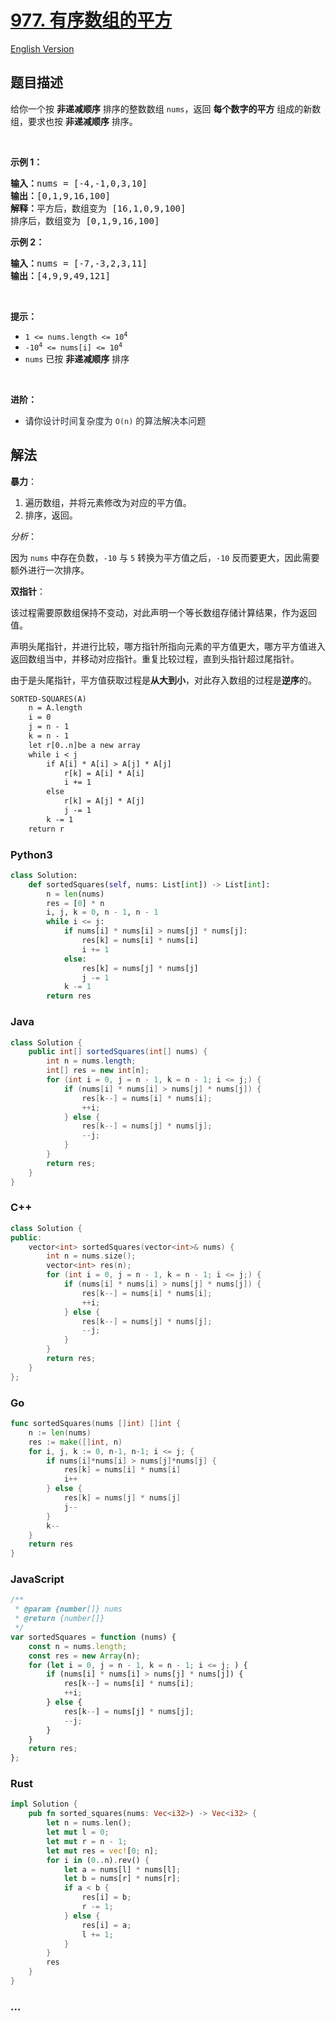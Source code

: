 # [977. 有序数组的平方](https://leetcode.cn/problems/squares-of-a-sorted-array)

[English Version](/solution/0900-0999/0977.Squares%20of%20a%20Sorted%20Array/README_EN.md)

## 题目描述

<!-- 这里写题目描述 -->

<p>给你一个按 <strong>非递减顺序</strong> 排序的整数数组 <code>nums</code>，返回 <strong>每个数字的平方</strong> 组成的新数组，要求也按 <strong>非递减顺序</strong> 排序。</p>

<ul>
</ul>

<p> </p>

<p><strong>示例 1：</strong></p>

<pre>
<strong>输入：</strong>nums = [-4,-1,0,3,10]
<strong>输出：</strong>[0,1,9,16,100]
<strong>解释：</strong>平方后，数组变为 [16,1,0,9,100]
排序后，数组变为 [0,1,9,16,100]</pre>

<p><strong>示例 2：</strong></p>

<pre>
<strong>输入：</strong>nums = [-7,-3,2,3,11]
<strong>输出：</strong>[4,9,9,49,121]
</pre>

<p> </p>

<p><strong>提示：</strong></p>

<ul>
	<li><code><span>1 <= nums.length <= </span>10<sup>4</sup></code></li>
	<li><code>-10<sup>4</sup> <= nums[i] <= 10<sup>4</sup></code></li>
	<li><code>nums</code> 已按 <strong>非递减顺序</strong> 排序</li>
</ul>

<p> </p>

<p><strong>进阶：</strong></p>

<ul>
	<li>请你<span style="color: rgb(36, 41, 46); font-family: -apple-system, BlinkMacSystemFont, &quot;Segoe UI&quot;, Helvetica, Arial, sans-serif, &quot;Apple Color Emoji&quot;, &quot;Segoe UI Emoji&quot;; font-size: 14px; font-style: normal; font-variant-ligatures: normal; font-variant-caps: normal; font-weight: 400; letter-spacing: normal; orphans: 2; text-align: start; text-indent: 0px; text-transform: none; white-space: normal; widows: 2; word-spacing: 0px; -webkit-text-stroke-width: 0px; background-color: rgb(255, 255, 255); text-decoration-style: initial; text-decoration-color: initial; display: inline !important; float: none;">设计时间复杂度为 <code>O(n)</code> 的算法解决本问题</span></li>
</ul>

## 解法

<!-- 这里可写通用的实现逻辑 -->

**暴力**：

1. 遍历数组，并将元素修改为对应的平方值。
2. 排序，返回。

_分析_：

因为 `nums` 中存在负数，`-10` 与 `5` 转换为平方值之后，`-10` 反而要更大，因此需要额外进行一次排序。

**双指针**：

该过程需要原数组保持不变动，对此声明一个等长数组存储计算结果，作为返回值。

声明头尾指针，并进行比较，哪方指针所指向元素的平方值更大，哪方平方值进入返回数组当中，并移动对应指针。重复比较过程，直到头指针超过尾指针。

由于是头尾指针，平方值获取过程是**从大到小**，对此存入数组的过程是**逆序**的。

```txt
SORTED-SQUARES(A)
    n = A.length
    i = 0
    j = n - 1
    k = n - 1
    let r[0..n]be a new array
    while i < j
        if A[i] * A[i] > A[j] * A[j]
            r[k] = A[i] * A[i]
            i += 1
        else
            r[k] = A[j] * A[j]
            j -= 1
        k -= 1
    return r
```

<!-- tabs:start -->

### **Python3**

<!-- 这里可写当前语言的特殊实现逻辑 -->

```python
class Solution:
    def sortedSquares(self, nums: List[int]) -> List[int]:
        n = len(nums)
        res = [0] * n
        i, j, k = 0, n - 1, n - 1
        while i <= j:
            if nums[i] * nums[i] > nums[j] * nums[j]:
                res[k] = nums[i] * nums[i]
                i += 1
            else:
                res[k] = nums[j] * nums[j]
                j -= 1
            k -= 1
        return res
```

### **Java**

<!-- 这里可写当前语言的特殊实现逻辑 -->

```java
class Solution {
    public int[] sortedSquares(int[] nums) {
        int n = nums.length;
        int[] res = new int[n];
        for (int i = 0, j = n - 1, k = n - 1; i <= j;) {
            if (nums[i] * nums[i] > nums[j] * nums[j]) {
                res[k--] = nums[i] * nums[i];
                ++i;
            } else {
                res[k--] = nums[j] * nums[j];
                --j;
            }
        }
        return res;
    }
}
```

### **C++**

```cpp
class Solution {
public:
    vector<int> sortedSquares(vector<int>& nums) {
        int n = nums.size();
        vector<int> res(n);
        for (int i = 0, j = n - 1, k = n - 1; i <= j;) {
            if (nums[i] * nums[i] > nums[j] * nums[j]) {
                res[k--] = nums[i] * nums[i];
                ++i;
            } else {
                res[k--] = nums[j] * nums[j];
                --j;
            }
        }
        return res;
    }
};
```

### **Go**

```go
func sortedSquares(nums []int) []int {
	n := len(nums)
	res := make([]int, n)
	for i, j, k := 0, n-1, n-1; i <= j; {
		if nums[i]*nums[i] > nums[j]*nums[j] {
			res[k] = nums[i] * nums[i]
			i++
		} else {
			res[k] = nums[j] * nums[j]
			j--
		}
		k--
	}
	return res
}
```

### **JavaScript**

```js
/**
 * @param {number[]} nums
 * @return {number[]}
 */
var sortedSquares = function (nums) {
    const n = nums.length;
    const res = new Array(n);
    for (let i = 0, j = n - 1, k = n - 1; i <= j; ) {
        if (nums[i] * nums[i] > nums[j] * nums[j]) {
            res[k--] = nums[i] * nums[i];
            ++i;
        } else {
            res[k--] = nums[j] * nums[j];
            --j;
        }
    }
    return res;
};
```

### **Rust**

```rust
impl Solution {
    pub fn sorted_squares(nums: Vec<i32>) -> Vec<i32> {
        let n = nums.len();
        let mut l = 0;
        let mut r = n - 1;
        let mut res = vec![0; n];
        for i in (0..n).rev() {
            let a = nums[l] * nums[l];
            let b = nums[r] * nums[r];
            if a < b {
                res[i] = b;
                r -= 1;
            } else {
                res[i] = a;
                l += 1;
            }
        }
        res
    }
}
```

### **...**

```

```

<!-- tabs:end -->
